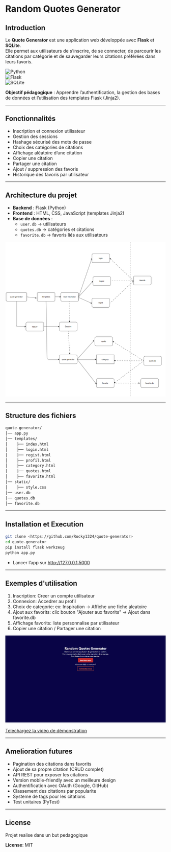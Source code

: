 # Random Quotes Generator

## Introduction

Le **Quote Generator** est une application web développée avec **Flask** et **SQLite**.  
Elle permet aux utilisateurs de s’inscrire, de se connecter, de parcourir les citations par catégorie et de sauvegarder leurs citations préférées dans leurs favoris.

![Python](https://img.shields.io/badge/Python-3.11-blue)  
![Flask](https://img.shields.io/badge/Flask-2.3-green)  
![SQLite](https://img.shields.io/badge/SQLite-Database-lightgrey)

**Objectif pédagogique** : Apprendre l’authentification, la gestion des bases de données et l’utilisation des templates Flask (Jinja2).

---

## Fonctionnalités

- Inscription et connexion utilisateur  
- Gestion des sessions  
- Hashage sécurisé des mots de passe  
- Choix des catégories de citations  
- Affichage aléatoire d’une citation  
- Copier une citation  
- Partager une citation  
- Ajout / suppression des favoris  
- Historique des favoris par utilisateur  

---

## Architecture du projet

- **Backend** : Flask (Python)  
- **Frontend** : HTML, CSS, JavaScript (templates Jinja2)  
- **Base de données** :  
  - `user.db` → utilisateurs  
  - `quotes.db` → catégories et citations  
  - `favorite.db` → favoris liés aux utilisateurs  

![Schéma du projet](static/image.png)

---

## Structure des fichiers

```bash
quote-generator/
│── app.py
│── templates/
│    ├── index.html
│    ├── login.html
│    ├── regist.html
│    ├── profil.html
│    ├── category.html
│    ├── quotes.html
│    ├── favorite.html
│── static/
│    ├── style.css
│── user.db
│── quotes.db
│── favorite.db

```

---

## Installation et Execution

``` bash
git clone <https://github.com/Rocky1324/quote-generator>
cd quote-generator
pip install flask werkzeug
python app.py
```
- Lancer l’app sur http://127.0.0.1:5000

---

## Exemples d'utilisation

1. Inscription: Creer un compte utilisateur
2. Connexion: Accedrer au profil
3. Choix de categorie: ex: Inspiration -> Affiche une fiche aleatoire
4. Ajout aux favorits: clic bouton "Ajouter aux favorits" -> Ajout dans favorite.db
5. Affichage favorits: liste personnalise par utilisateur
6. Copier une citation / Partager une citation 

![Interface](static/image_1.png)


[Telechargez la vidéo de démonstration](https://drive.google.com/file/d/19Lm_wlHQ1ROa_GiBpXfyEP8dRZ0IZEYA/view?usp=sharing)

---

## Amelioration futures

- Pagination des citations dans favorits
- Ajout de sa propre citation (CRUD complet)
- API REST pour exposer les citations
- Version mobile-friendly avec un meilleure design
- Authentification avec OAuth (Google, GitHub)
- Classement des citations par popularite
- Systeme de tags pour les citations
- Test unitaires (PyTest)

---

## License

Projet realise dans un but pedagogique

**License**: MIT












